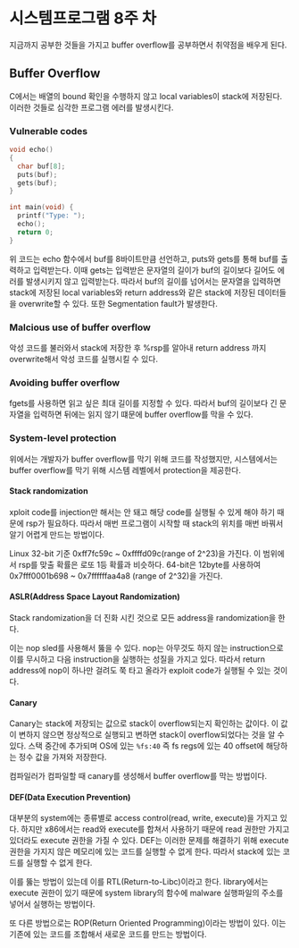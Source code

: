 # 시스템프로그램 8주 차

지금까지 공부한 것들을 가지고 buffer overflow를 공부하면서 취약점을 배우게 된다.

## Buffer Overflow

C에서는 배열의 bound 확인을 수행하지 않고 local variables이 stack에 저장된다. 이러한 것들로 심각한 프로그램 에러를 발생시킨다.

### Vulnerable codes

```c
void echo()
{
  char buf[8];
  puts(buf);
  gets(buf);
}

int main(void) {
  printf("Type: ");
  echo();
  return 0;
}
```

위 코드는 echo 함수에서 buf를 8바이트만큼 선언하고, puts와 gets를 통해 buf를 출력하고 입력받는다. 이때 gets는 입력받은 문자열의 길이가 buf의 길이보다 길어도 에러를 발생시키지 않고 입력받는다. 따라서 buf의 길이를 넘어서는 문자열을 입력하면 stack에 저장된 local variables와 return address와 같은 stack에 저장된 데이터들을 overwrite할 수 있다. 또한 Segmentation fault가 발생한다.

### Malcious use of buffer overflow

악성 코드를 불러와서 stack에 저장한 후 %rsp를 알아내 return address 까지 overwrite해서 악성 코드를 실행시킬 수 있다.

### Avoiding buffer overflow

fgets를 사용하면 읽고 싶은 최대 길이를 지정할 수 있다. 따라서 buf의 길이보다 긴 문자열을 입력하면 뒤에는 읽지 않기 떄문에 buffer overflow를 막을 수 있다.

### System-level protection

위에서는 개발자가 buffer overflow를 막기 위해 코드를 작성했지만, 시스템에서는 buffer overflow를 막기 위해 시스템 레벨에서 protection을 제공한다.

#### Stack randomization

xploit code를 injection만 해서는 안 돼고 해당 code를 실행될 수 있게 해야 하기 때문에 rsp가 필요하다. 따라서 매번 프로그램이 시작할 때 stack의 위치를 매번 바꿔서 알기 어렵게 만드는 방법이다. 

Linux 32-bit 기준 0xff7fc59c ~ 0xffffd09c(range of 2^23)을 가진다. 이 범위에서 rsp를 맞출 확률은 로또 1등 확률과 비슷하다.  64-bit은 12byte를 사용하여 0x7fff0001b698 ~ 0x7ffffffaa4a8 (range of 2^32)을 가진다.

#### ASLR(Address Space Layout Randomization)

Stack randomization을 더 진화 시킨 것으로 모든 address을 randomization을 한다. 

이는 nop sled를 사용해서 뚫을 수 있다. nop는 아무것도 하지 않는 instruction으로 이를 무시하고 다음 instruction을 실행하는 성질을 가지고 있다. 따라서 return address에 nop이 하나만 걸려도 쭉 타고 올라가 exploit code가 실행될 수 있는 것이다.

#### Canary

Canary는 stack에 저장되는 값으로 stack이 overflow되는지 확인하는 값이다. 이 값이 변하지 않으면 정상적으로 실행되고 변하면 stack이 overflow되었다는 것을 알 수 있다. 스택 중간에 추가되며 OS에 있는 `%fs:40` 즉 fs regs에 있는 40 offset에 해당하는 정수 값을 가져와 저장한다.

컴파일러가 컴파일할 때 canary를 생성해서 buffer overflow를 막는 방법이다.

#### DEF(Data Execution Prevention)

대부분의 system에는 종류별로 access control(read, write, execute)을 가지고 있다. 하지만 x86에서는 read와 execute를 합쳐서 사용하기 때문에 read 권한만 가지고 있더라도 execute 권한을 가질 수 있다. DEF는 이러한 문제를 해결하기 위해 execute 권한을 가지지 않은 메모리에 있는 코드를 실행할 수 없게 한다. 따라서 stack에 있는 코드를 실행할 수 없게 한다.

이를 뚫는 방법이 있는데 이를 RTL(Return-to-Libc)이라고 한다. library에서는 execute 권한이 있기 때문에 system library의 함수에 malware 실행파일의 주소를 넣어서 실행하는 방법이다.

또 다른 방법으로는 ROP(Return Oriented Programming)이라는 방법이 있다. 이는 기존에 있는 코드를 조합해서 새로운 코드를 만드는 방법이다. 